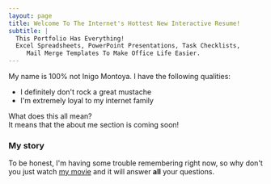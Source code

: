 ```yaml
---
layout: page
title: Welcome To The Internet's Hottest New Interactive Resume!
subtitle: |
  This Portfolio Has Everything!
  Excel Spreadsheets, PowerPoint Presentations, Task Checklists,
     Mail Merge Templates To Make Office Life Easier.  
---
```


My name is 100% not Inigo Montoya. I have the following qualities:

- I definitely don't rock a great mustache
- I'm extremely loyal to my internet family

What does this all mean? <br>
It means that the about me section is coming soon!

### My story

To be honest, I'm having some trouble remembering right now, so why don't you just watch [my movie](https://en.wikipedia.org/wiki/The_Princess_Bride_%28film%29) and it will answer **all** your questions.
